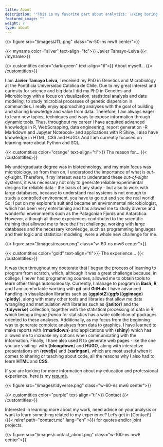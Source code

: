 ```yaml
---
title: About
description: '"This is my favorite part about analytics: Taking boring flat data and bringing it to life through visualization." -John Tukey'
featured_image: ""
weight: 7
type: about
---
```


{{< figure src="/images/JTL.png" class="w-50-ns mw6 center">}}

{{< myname color="silver" text-align="tc">}}
Javier Tamayo-Leiva
{{< /myname>}}

{{< customtitles color="dark-green" text-align="tl">}}
About myself...
{{< /customtitles>}}

I am **Javier Tamayo Leiva**, I received my PhD in Genetics and Microbiology at the Pontificia Universidad Católica de Chile.  Due to my great interest and curiosity for science and big data I did my PhD in Genetics and Microbiology with a focus on visualization, statistical analysis and data modeling, to study microbial processes of genetic dispersion in communities. I really enjoy approaching analyses with the goal of building and sharing knowledge and value from data. Therefore, I am always eager to learn new topics, techniques and ways to expose information through dynamic tools. Thus, throughout my career I have acquired advanced knowledge in R, WebScrapping, data engineering, report generation -R Markdown and Jupyter Notebook- and applications with R Shiny. I also have knowledge in HTML, CSS and HUGO. And I am currently focused on learning more about Python and SQL. 

{{< customtitles color="orange" text-align="tl">}}
The reason for...
{{< /customtitles>}}

My undergraduate degree was in biotechnology, and my main focus was microbiology, so from then on, I understood the importance of what is *out-of-sight*. Therefore, if my interest was to understand these *out-of-sight* systems, it was necessary not only to generate reliable experimental designs for reliable data - the basis of any study - but also to work with large databases, because to understand real systems is not enough to study a controlled environment, you have to go out and see the real world! So, I put on my explorer’s suit and became an environmental microbiologist, which has been very entertaining and has allowed me to study diverse and wonderful environments such as the Patagonian Fjords and Antarctica. However, although all these experiences contributed to the scientific training that allowed me to face the first challenge, working with large databases and the necessary knowledge, such as programming languages and their logic and statistical modeling, were a whole new challenge for me.

{{< figure src="/images/reason.png" class="w-60-ns mw6 center">}}

{{< customtitles color="gold" text-align="tl">}}
The experience...
{{< /customtitles>}}

It was then throughout my doctorate that I began the process of learning to program from scratch, which, although it was a great challenge because, in college, I never had programming courses, allowed me to obtain tools to learn other things autonomously. Currently, I manage to program in **Bash**, **R**, and I am comfortable working with **git** and **GitHub**. I have advanced handling in visualization libraries such as {**ggplot2**}{**ggfx**}{**ggimage**}{**plotly**}, along with many other tools and libraries that allow me data wrangling and manipulation with libraries such as {**janitor**} and the {**tidyverse**} collection, together with the statistical processing of data in R, which being a *lingua franca* for statistics has a wide collection of packages oriented to these analyses. Additionally, as my focus from the beginning was to generate complete analyses from data to graphics, I have learned to make reports with {**rmarkdown**} and applications with {**shiny**} which has allowed me to increase my options when communicating with the information. Finally, I have also used R to generate web pages -like the one you are visiting- with {**bloogdown**} and **HUGO**, along with interactive presentations on {**reveljs**} and {**xaringan**}, which are most useful when it comes to sharing or teaching about code, all the reasons why I also had to learn **HTML** and **CSS**.

If you are looking for more information about my education and professional experience, here is my [resumé](https://tamayoleivaj.com/resume/resume_public.html).

{{< figure src="/images/tidyverse.png" class="w-60-ns mw6 center">}}

{{< customtitles color="purple" text-align="tl">}}
Contact
{{< /customtitles>}}

Interested in learning more about my work, need advice on your analysis or want to learn something related to my experience? Let’s get in [Contact!]({{< relref path="contact.md" lang="en" >}}) for quotes and/or joint projects.

{{< figure src="/images/contact_about.png" class="w-100-ns mw8 center">}}
